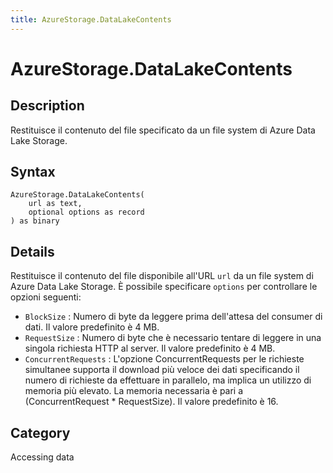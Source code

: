 ```yaml
---
title: AzureStorage.DataLakeContents
---
```


# AzureStorage.DataLakeContents


## Description

Restituisce il contenuto del file specificato da un file system di Azure Data Lake Storage.


## Syntax

```powerquery
AzureStorage.DataLakeContents(
    url as text,
    optional options as record
) as binary
```


## Details

Restituisce il contenuto del file disponibile all'URL <code>url</code> da un file system di Azure Data Lake Storage. È possibile specificare <code>options</code> per controllare le opzioni seguenti:    <ul><li><code>BlockSize</code> : Numero di byte da leggere prima dell&#39;attesa del consumer di dati. Il valore predefinito &#232; 4 MB.</li><li><code>RequestSize</code> : Numero di byte che &#232; necessario tentare di leggere in una singola richiesta HTTP al server. Il valore predefinito &#232; 4 MB.</li><li><code>ConcurrentRequests</code> : L&#39;opzione ConcurrentRequests per le richieste simultanee supporta il download pi&#249; veloce dei dati specificando il numero di richieste da effettuare in parallelo, ma implica un utilizzo di memoria pi&#249; elevato. La memoria necessaria &#232; pari a (ConcurrentRequest \* RequestSize). Il valore predefinito &#232; 16.</li></ul>



## Category
Accessing data
